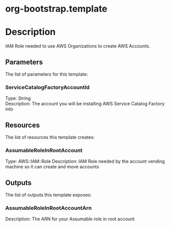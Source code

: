 # org-bootstrap.template
# Description
IAM Role needed to use AWS Organizations to create AWS Accounts.

## Parameters
The list of parameters for this template:

### ServiceCatalogFactoryAccountId 
Type: String  
Description: The account you will be installing AWS Service Catalog Factory into 

## Resources
The list of resources this template creates:

### AssumableRoleInRootAccount 
Type: AWS::IAM::Role 
Description: IAM Role needed by the account vending machine so it can create and move accounts
 

## Outputs
The list of outputs this template exposes:

### AssumableRoleInRootAccountArn 
Description: The ARN for your Assumable role in root account  

